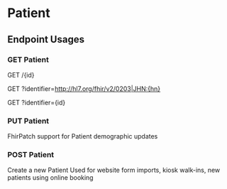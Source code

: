 # Patient

## Endpoint Usages

### GET Patient

GET /{id}

GET ?identifier=http://hl7.org/fhir/v2/0203|JHN:{hn}

GET ?identifier={id}

### PUT Patient

FhirPatch support for Patient demographic updates

### POST Patient

Create a new Patient
Used for website form imports, kiosk walk-ins, new patients using online booking
